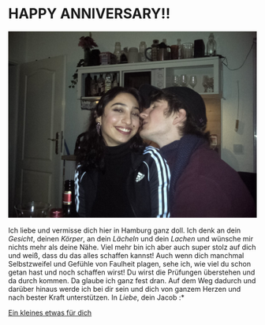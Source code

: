 #                                                   **HAPPY ANNIVERSARY!!**
![Alt text](https://github.com/Gockhi/Gockhi.github.io/blob/main/IMG-20230101-WA0014.png?raw=true "Liebe dich")

Ich liebe und vermisse dich hier in Hamburg ganz doll. Ich denk an dein _Gesicht_, deinen _Körper_, an dein _Lächeln_ und dein _Lachen_ und wünsche mir nichts mehr als deine Nähe. Viel mehr bin ich aber auch super stolz auf dich und weiß, dass du das alles schaffen kannst! Auch wenn dich manchmal Selbstzweifel und Gefühle von Faulheit plagen, sehe ich, wie viel du schon getan hast und noch schaffen wirst! Du wirst die Prüfungen überstehen und da durch kommen. Da glaube ich ganz fest dran. Auf dem Weg dadurch und darüber hinaus werde ich bei dir sein und dich von ganzem Herzen und nach bester Kraft unterstützen. In *Liebe*, 
dein Jacob :*

[Ein kleines etwas für dich](https://open.spotify.com/playlist/6GfRfxgHaBBoOMzrwx0sVd?si=34e92284aee94b25)
